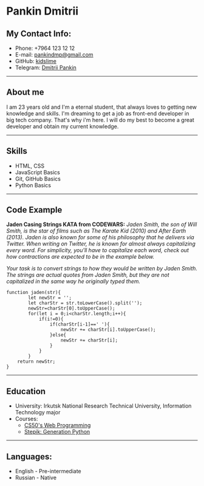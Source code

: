 # Pankin Dmitrii

## My Contact Info:

- Phone: +7964 123 12 12
- E-mail: pankindmp@gmail.com
- GitHub: [kidslime](https://github.com/kidslime/)
- Telegram: [Dmitrii Pankin](https://t.me/pankindmp)

---

## About me

I am 23 years old and I'm a eternal student, that always loves to getting new knowledge and skills.
I'm dreaming to get a job as front-end developer in big tech company.
That's why i'm here. I will do my best to become a great developer and obtain my current knowledge.

---

## Skills

- HTML, CSS
- JavaScript Basics
- Git, GitHub Basics
- Python Basics

---

## Code Example

**Jaden Casing Strings KATA from CODEWARS:** _Jaden Smith, the son of Will Smith, is the star of films such as The Karate Kid (2010) and After Earth (2013). Jaden is also known for some of his philosophy that he delivers via Twitter. When writing on Twitter, he is known for almost always capitalizing every word. For simplicity, you'll have to capitalize each word, check out how contractions are expected to be in the example below._

_Your task is to convert strings to how they would be written by Jaden Smith. The strings are actual quotes from Jaden Smith, but they are not capitalized in the same way he originally typed them._

```
function jaden(str){
        let newStr = '';
        let charStr = str.toLowerCase().split('');
        newStr=charStr[0].toUpperCase();
        for(let i = 0;i<charStr.length;i++){
            if(i!=0){
                if(charStr[i-1]==' '){
                    newStr += charStr[i].toUpperCase();
                }else{
                    newStr += charStr[i];
                }
            }
        }
    return newStr;
}
```

---

## Education

- University: Irkutsk National Research Technical University, Information Technology major
- Courses:
  - [CS50's Web Programming](https://www.youtube.com/watch?v=Nn7EX3zkGUo&list=PLhQjrBD2T380xvFSUmToMMzERZ3qB5Ueu)
  - [Stepik: Generation Python](https://stepik.org/course/58852/syllabus)

---

## Languages:

- English - Pre-intermediate
- Russian - Native
